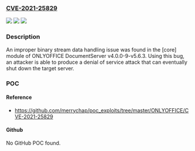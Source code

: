 ### [CVE-2021-25829](https://cve.mitre.org/cgi-bin/cvename.cgi?name=CVE-2021-25829)
![](https://img.shields.io/static/v1?label=Product&message=n%2Fa&color=blue)
![](https://img.shields.io/static/v1?label=Version&message=n%2Fa&color=blue)
![](https://img.shields.io/static/v1?label=Vulnerability&message=n%2Fa&color=brighgreen)

### Description

An improper binary stream data handling issue was found in the [core] module of ONLYOFFICE DocumentServer v4.0.0-9-v5.6.3. Using this bug, an attacker is able to produce a denial of service attack that can eventually shut down the target server.

### POC

#### Reference
- https://github.com/merrychap/poc_exploits/tree/master/ONLYOFFICE/CVE-2021-25829

#### Github
No GitHub POC found.

